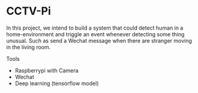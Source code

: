 # CCTV-Pi

In this project, we intend to build a system that could detect human in a home-environment and triggle an event whenever detecting some thing unusual. Such as send a Wechat message when there are stranger moving in the living room.

Tools
- Raspberrypi with Camera
- Wechat
- Deep learning (tensorflow model)
